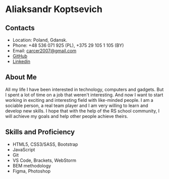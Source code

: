 # Aliaksandr Koptsevich

## Contacts

- Location: Poland, Gdansk.
- Phone: +48 536 071 925 (PL), +375 29 105 1 105 (BY)
- Email: carcer2007@gmail.com
- [GitHub](https://github.com/verystone69)
- [Linkedin](https://www.linkedin.com/in/alexunder-koptsevich/)

## About Me

All my life I have been interested in technology, computers and gadgets. But I spent a lot of time on a job that weren't interesting. And now I want to start working in exciting and interesting field with like-minded people.
I am a sociable person, a real team player and I am very willing to learn and develop new skills. I hope that with the help of the RS school community, I will achieve my goals and help other people achieve theirs.

## Skills and Proficiency

- HTML5, CSS3/SASS, Bootstrap
- JavaScript
- Git
- VS Code, Brackets, WebStorm
- BEM methodology
- Figma, Photoshop
